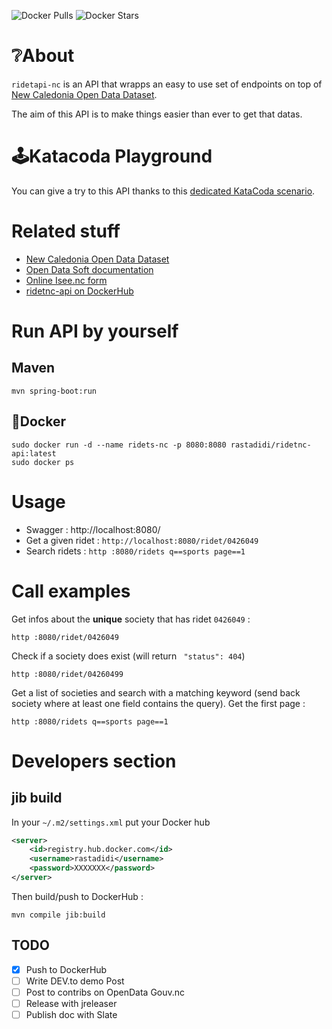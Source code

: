 ![Docker Pulls](https://img.shields.io/docker/pulls/rastadidi/ridetnc-api)
![Docker Stars](https://img.shields.io/docker/stars/rastadidi/ridetnc-api)

# :grey_question:About

`ridetapi-nc` is an API that wrapps an easy to use set of endpoints on top of
[New Caledonia Open Data Dataset](https://data.gouv.nc/explore/dataset/entreprises-actives-au-ridet/).

The aim of this API is to make things easier than ever to get that datas.

# :joystick:Katacoda Playground

You can give a try to this API thanks to this [dedicated KataCoda scenario](https://www.katacoda.com/rastadidi/courses/open-data/ridet-nc).

# Related stuff

- [New Caledonia Open Data Dataset](https://data.gouv.nc/explore/dataset/entreprises-actives-au-ridet/)
- [Open Data Soft documentation](https://help.opendatasoft.com/apis/ods-search-v1/#dataset-search-api)
- [Online Isee.nc form](https://avisridet.isee.nc/)
- [ridetnc-api on DockerHub](https://hub.docker.com/r/rastadidi/ridetnc-api)

# Run API by yourself

## Maven

```
mvn spring-boot:run
```

## :whale:Docker

```
sudo docker run -d --name ridets-nc -p 8080:8080 rastadidi/ridetnc-api:latest
sudo docker ps
```

# Usage

- Swagger : http://localhost:8080/
- Get a given ridet : `http://localhost:8080/ridet/0426049`
- Search ridets : `http :8080/ridets q==sports page==1`

# Call examples

Get infos about the **unique** society that has ridet `0426049` :

```
http :8080/ridet/0426049
```

Check if a society does exist (will return ` "status": 404`)

```
http :8080/ridet/04260499
```

Get a list of societies and search with a matching keyword (send back society where at least one field
contains the query). Get the first page :

```
http :8080/ridets q==sports page==1
```

# Developers section

## jib build

In your `~/.m2/settings.xml` put your Docker hub

```xml
<server>
    <id>registry.hub.docker.com</id>
    <username>rastadidi</username>
    <password>XXXXXXX</password>
</server>
```

Then build/push to DockerHub :

```
mvn compile jib:build
```

## TODO

- [x] Push to DockerHub
- [ ] Write DEV.to demo Post
- [ ] Post to contribs on OpenData Gouv.nc
- [ ] Release with jreleaser
- [ ] Publish doc with Slate
